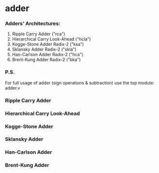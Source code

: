 # adder

### Adders' Architectures:

1) Ripple Carry Adder ("rca")
2) Hierarchical Carry Look-Ahead ("hcla")
3) Kogge-Stone Adder Radix-2 ("ksa")
4) Sklansky Adder Radix-2 ("skla")
5) Han-Carlson Adder Radix-2 ("hca")
6) Brent-Kung Adder Radix-2 ("bka")

### P.S.

For full usage of adder (sign operations & subtraction) use the top module: adder.v

### Ripple Carry Adder
### Hierarchical Carry Look-Ahead
### Kogge-Stone Adder
### Sklansky Adder
### Han-Carlson Adder
### Brent-Kung Adder